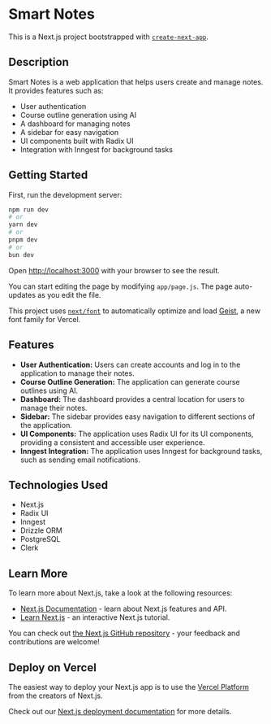 # Smart Notes

This is a Next.js project bootstrapped with [`create-next-app`](https://github.com/vercel/next.js/tree/canary/packages/create-next-app).

## Description

Smart Notes is a web application that helps users create and manage notes. It provides features such as:

*   User authentication
*   Course outline generation using AI
*   A dashboard for managing notes
*   A sidebar for easy navigation
*   UI components built with Radix UI
*   Integration with Inngest for background tasks

## Getting Started

First, run the development server:

```bash
npm run dev
# or
yarn dev
# or
pnpm dev
# or
bun dev
```

Open [http://localhost:3000](http://localhost:3000) with your browser to see the result.

You can start editing the page by modifying `app/page.js`. The page auto-updates as you edit the file.

This project uses [`next/font`](https://nextjs.org/docs/app/building-your-application/optimizing/fonts) to automatically optimize and load [Geist](https://vercel.com/font), a new font family for Vercel.

## Features

*   **User Authentication:** Users can create accounts and log in to the application to manage their notes.
*   **Course Outline Generation:** The application can generate course outlines using AI.
*   **Dashboard:** The dashboard provides a central location for users to manage their notes.
*   **Sidebar:** The sidebar provides easy navigation to different sections of the application.
*   **UI Components:** The application uses Radix UI for its UI components, providing a consistent and accessible user experience.
*   **Inngest Integration:** The application uses Inngest for background tasks, such as sending email notifications.

## Technologies Used

*   Next.js
*   Radix UI
*   Inngest
*   Drizzle ORM
*   PostgreSQL
*   Clerk

## Learn More

To learn more about Next.js, take a look at the following resources:

*   [Next.js Documentation](https://nextjs.org/docs) - learn about Next.js features and API.
*   [Learn Next.js](https://nextjs.org/learn) - an interactive Next.js tutorial.

You can check out [the Next.js GitHub repository](https://github.com/vercel/next.js) - your feedback and contributions are welcome!

## Deploy on Vercel

The easiest way to deploy your Next.js app is to use the [Vercel Platform](https://vercel.com/new?utm_medium=default-template&filter=next.js&utm_source=create-next-app&utm_campaign=create-next-app-readme) from the creators of Next.js.

Check out our [Next.js deployment documentation](https://nextjs.org/docs/app/building-your-application/deploying) for more details.

